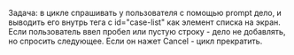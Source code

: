 Задача: в цикле спрашивать у пользователя с помощью prompt дело, и выводить его внутрь тега с id="case-list" как элемент списка на экран. Если пользователь ввел пробел или пустую строку - дело не добавлять, но спросить следующее.
Если он нажет Cancel - цикл прекратить.
